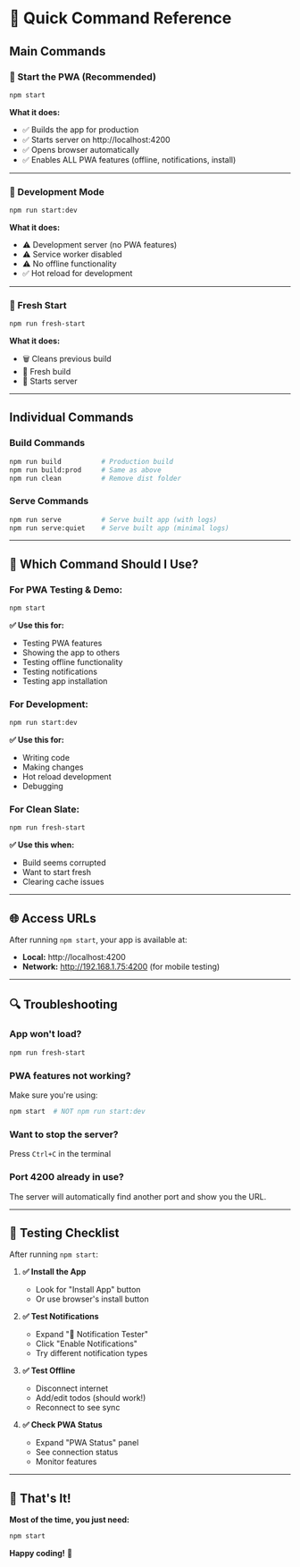 # 🚀 Quick Command Reference

## **Main Commands**

### **🎯 Start the PWA (Recommended)**
```bash
npm start
```
**What it does:**
- ✅ Builds the app for production
- ✅ Starts server on http://localhost:4200
- ✅ Opens browser automatically
- ✅ Enables ALL PWA features (offline, notifications, install)

---

### **🔧 Development Mode**
```bash
npm run start:dev
```
**What it does:**
- ⚠️ Development server (no PWA features)
- ⚠️ Service worker disabled
- ⚠️ No offline functionality
- ✅ Hot reload for development

---

### **🧹 Fresh Start**
```bash
npm run fresh-start
```
**What it does:**
- 🗑️ Cleans previous build
- 🔨 Fresh build
- 🚀 Starts server

---

## **Individual Commands**

### **Build Commands**
```bash
npm run build          # Production build
npm run build:prod     # Same as above
npm run clean          # Remove dist folder
```

### **Serve Commands**
```bash
npm run serve          # Serve built app (with logs)
npm run serve:quiet    # Serve built app (minimal logs)
```

---

## **🎯 Which Command Should I Use?**

### **For PWA Testing & Demo:**
```bash
npm start
```
**✅ Use this for:**
- Testing PWA features
- Showing the app to others
- Testing offline functionality
- Testing notifications
- Testing app installation

### **For Development:**
```bash
npm run start:dev
```
**✅ Use this for:**
- Writing code
- Making changes
- Hot reload development
- Debugging

### **For Clean Slate:**
```bash
npm run fresh-start
```
**✅ Use this when:**
- Build seems corrupted
- Want to start fresh
- Clearing cache issues

---

## **🌐 Access URLs**

After running `npm start`, your app is available at:
- **Local:** http://localhost:4200
- **Network:** http://192.168.1.75:4200 (for mobile testing)

---

## **🔍 Troubleshooting**

### **App won't load?**
```bash
npm run fresh-start
```

### **PWA features not working?**
Make sure you're using:
```bash
npm start  # NOT npm run start:dev
```

### **Want to stop the server?**
Press `Ctrl+C` in the terminal

### **Port 4200 already in use?**
The server will automatically find another port and show you the URL.

---

## **📱 Testing Checklist**

After running `npm start`:

1. **✅ Install the App**
   - Look for "Install App" button
   - Or use browser's install button

2. **✅ Test Notifications**
   - Expand "🔔 Notification Tester"
   - Click "Enable Notifications"
   - Try different notification types

3. **✅ Test Offline**
   - Disconnect internet
   - Add/edit todos (should work!)
   - Reconnect to see sync

4. **✅ Check PWA Status**
   - Expand "PWA Status" panel
   - See connection status
   - Monitor features

---

## **🎉 That's It!**

**Most of the time, you just need:**
```bash
npm start
```

**Happy coding!** 🚀
